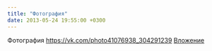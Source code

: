 ```yaml
---
title: "Фотография"
date: 2013-05-24 19:55:00 +0300
---
```


Фотография
<a class="vk-attach" href="https://vk.com/photo41076938_304291239">https://vk.com/photo41076938_304291239</a>
<a class="vk-attach" href="https://vk.com/photo41076938_304291239">Вложение</a>
